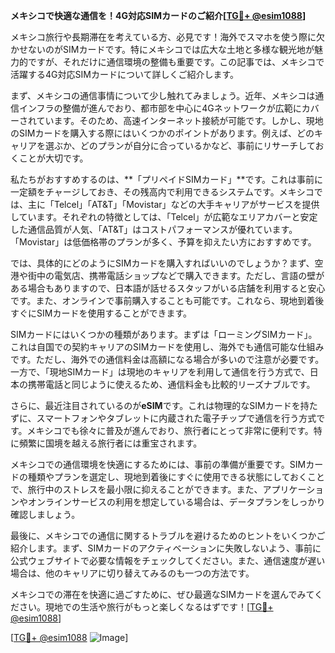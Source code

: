 **メキシコで快適な通信を！4G対応SIMカードのご紹介[[TG💪+ @esim1088](https://t.me/s/esim1088)]**

メキシコ旅行や長期滞在を考えている方、必見です！海外でスマホを使う際に欠かせないのがSIMカードです。特にメキシコでは広大な土地と多様な観光地が魅力的ですが、それだけに通信環境の整備も重要です。この記事では、メキシコで活躍する4G対応SIMカードについて詳しくご紹介します。

まず、メキシコの通信事情について少し触れてみましょう。近年、メキシコは通信インフラの整備が進んでおり、都市部を中心に4Gネットワークが広範にカバーされています。そのため、高速インターネット接続が可能です。しかし、現地のSIMカードを購入する際にはいくつかのポイントがあります。例えば、どのキャリアを選ぶか、どのプランが自分に合っているかなど、事前にリサーチしておくことが大切です。

私たちがおすすめするのは、**「プリペイドSIMカード」**です。これは事前に一定額をチャージしておき、その残高内で利用できるシステムです。メキシコでは、主に「Telcel」「AT&T」「Movistar」などの大手キャリアがサービスを提供しています。それぞれの特徴としては、「Telcel」が広範なエリアカバーと安定した通信品質が人気、「AT&T」はコストパフォーマンスが優れています。「Movistar」は低価格帯のプランが多く、予算を抑えたい方におすすめです。

では、具体的にどのようにSIMカードを購入すればいいのでしょうか？まず、空港や街中の電気店、携帯電話ショップなどで購入できます。ただし、言語の壁がある場合もありますので、日本語が話せるスタッフがいる店舗を利用すると安心です。また、オンラインで事前購入することも可能です。これなら、現地到着後すぐにSIMカードを使用することができます。

SIMカードにはいくつかの種類があります。まずは「ローミングSIMカード」。これは自国での契約キャリアのSIMカードを使用し、海外でも通信可能な仕組みです。ただし、海外での通信料金は高額になる場合が多いので注意が必要です。一方で、「現地SIMカード」は現地のキャリアを利用して通信を行う方式で、日本の携帯電話と同じように使えるため、通信料金も比較的リーズナブルです。

さらに、最近注目されているのが**eSIM**です。これは物理的なSIMカードを持たずに、スマートフォンやタブレットに内蔵された電子チップで通信を行う方式です。メキシコでも徐々に普及が進んでおり、旅行者にとって非常に便利です。特に頻繁に国境を越える旅行者には重宝されます。

メキシコでの通信環境を快適にするためには、事前の準備が重要です。SIMカードの種類やプランを選定し、現地到着後にすぐに使用できる状態にしておくことで、旅行中のストレスを最小限に抑えることができます。また、アプリケーションやオンラインサービスの利用を想定している場合は、データプランをしっかり確認しましょう。

最後に、メキシコでの通信に関するトラブルを避けるためのヒントをいくつかご紹介します。まず、SIMカードのアクティベーションに失敗しないよう、事前に公式ウェブサイトで必要な情報をチェックしてください。また、通信速度が遅い場合は、他のキャリアに切り替えてみるのも一つの方法です。

メキシコでの滞在を快適に過ごすために、ぜひ最適なSIMカードを選んでみてください。現地での生活や旅行がもっと楽しくなるはずです！[[TG💪+ @esim1088](https://t.me/s/esim1088)]

[[TG💪+ @esim1088](https://t.me/s/esim1088) ![Image](https://i.postimg.cc/Y0z9fWf4/image.png)]